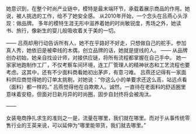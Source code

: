 她意识到，在整个时尚产业链中，模特是最末端环节，承载着展示商品的作用。她说，被人挑选的工作，给不了她安全感。
从2010年开始，一个念头在吕燕心头浮现：做品牌。
多年的模特生涯无形中滋养着她的时尚敏锐度，秀场之外，她读书、旅行，像新生的婴儿般吸收着关于美的一切。

——
吕燕却用行动告诉所有人，她不在乎路好不好走，只想做自己的舵手。参加真人秀，她依旧是被牵线的木偶，创立品牌的话，她就是提线的人。
——
从品牌创办初始，她亲自找设计师，对接供应链，将所有流程都掌握在自己手中。
她一家家地跑制作工厂，不仅考察车间环境，连工厂管理人的精神状态和工艺流程也要考虑。这其中，还有不少面料商看她初出茅庐，有意刁难。
吕燕还记得有一家面料供应商觉得她的订单太挑剔，对她说：“你这么小的单要求还这么高，站远点看（面料）都一样的。”
吕燕觉得他在自欺欺人。诚然，一直待在老面料的舒适圈里意味着安稳，但面对日新月异的时尚圈，固步自封终将会被淘汰。

——

女装电商挣扎求生的准则之一是，流量在哪里，我们就在哪里。而对于从事传统零售行业的王英来说，可以延伸为“哪里能带货，我们就去哪里。”